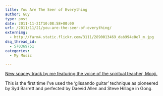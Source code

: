```yaml
---
title: You Are The Seer of Everything
author: Guy
type: post
date: 2011-11-21T10:08:58+00:00
url: /2011/11/21/you-are-the-seer-of-everything/
externimg:
  - http://farm4.static.flickr.com/3111/2890013469_dab994e0e7_m.jpg
dsq_thread_id:
  - 570369751
categories:
  - My Music

---
```

[New spacey track by me featuring the voice of the spiritual teacher, Mooji.](http://soundcloud.com/guy_james/you-are-the-seer-of-everything)

This is the first time I&#8217;ve used the &#8216;glissando guitar&#8217; technique as pioneered by Syd Barrett and perfected by Daevid Allen and Steve Hillage in Gong.
